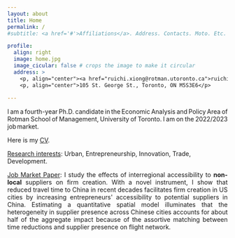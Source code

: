 ```yaml
---
layout: about
title: Home
permalink: /
#subtitle: <a href='#'>Affiliations</a>. Address. Contacts. Moto. Etc.

profile:
  align: right
  image: home.jpg
  image_cicular: false # crops the image to make it circular
  address: >
    <p, align="center"><a href="ruichi.xiong@rotman.utoronto.ca">ruichi.xiong@rotman.utoronto.ca</a> </p>
    <p, align="center">105 St. George St., Toronto, ON M5S3E6</p>
    
---
```


<p style="text-align: justify; word-spacing:-2px;">I am a fourth-year Ph.D. candidate in the Economic Analysis and Policy Area of Rotman School of Management, University of Toronto. 
I am on the 2022/2023 job market.</p>

Here is my <a href="{{ site.url }}/assets/pdf/cv.pdf" target="_blank">CV</a>.

<ins>Research interests</ins>: Urban, Entrepreneurship, Innovation, Trade, Development.

<p style="text-align: justify; hyphens:auto"><ins>Job Market Paper</ins>: I study the effects of interregional accessibility to <strong>non-local</strong> suppliers on firm creation. With a novel instrument, I show that reduced travel time to China in recent decades facilitates firm creation in US cities by increasing entrepreneurs' accessibility to potential suppliers in China. Estimating a quantitative spatial model illuminates that the heterogeneity in supplier presence across Chinese cities accounts for about half of the aggregate impact because of the assortive matching between time reductions and supplier presence on flight network.</p>




